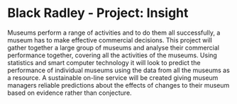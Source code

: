 Black Radley - Project: Insight
===============================

Museums perform a range of activities and to do them all successfully, a museum has to make effective commercial decisions. 
This project will gather together a large group of museums and analyse their commercial performance together, 
covering all the activities of the museums. 
Using statistics and smart computer technology it will look to predict the performance of individual museums using the data from all the museums as a resource. 
A sustainable on-line service will be created giving museum managers reliable predictions about the effects of changes to their museum based on evidence rather than conjecture.




